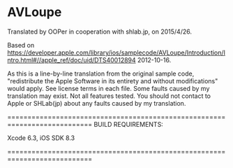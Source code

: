 # AVLoupe

Translated by OOPer in cooperation with shlab.jp, on 2015/4/26.

Based on
<https://developer.apple.com/library/ios/samplecode/AVLoupe/Introduction/Intro.html#//apple_ref/doc/uid/DTS40012894>
2012-10-16.

As this is a line-by-line translation from the original sample code, "redistribute the Apple Software in its entirety and without modifications" would apply. See license terms in each file.
Some faults caused by my translation may exist. Not all features tested.
You should not contact to Apple or SHLab(jp) about any faults caused by my translation.

===========================================================================
BUILD REQUIREMENTS:

Xcode 6.3, iOS SDK 8.3

===========================================================================
